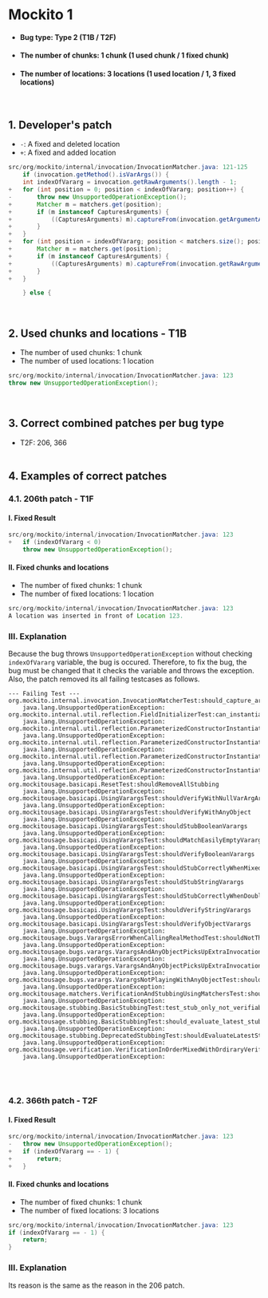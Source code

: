 # Mockito 1
* <h4>Bug type: Type 2 (T1B / T2F)</h4>
* <h4>The number of chunks: 1 chunk (1 used chunk / 1 fixed chunk)</h4>
* <h4>The number of locations: 3 locations (1 used location / 1, 3 fixed locations)</h4>
<br>

## 1. Developer's patch
* `-`: A fixed and deleted location
* `+`: A fixed and added location
```java
src/org/mockito/internal/invocation/InvocationMatcher.java: 121-125
    if (invocation.getMethod().isVarArgs()) {
    int indexOfVararg = invocation.getRawArguments().length - 1;
+   for (int position = 0; position < indexOfVararg; position++) {
-       throw new UnsupportedOperationException();
+       Matcher m = matchers.get(position);
+       if (m instanceof CapturesArguments) {
+           ((CapturesArguments) m).captureFrom(invocation.getArgumentAt(position, Object.class));
+       }
+   }
+   for (int position = indexOfVararg; position < matchers.size(); position++) {
+       Matcher m = matchers.get(position);
+       if (m instanceof CapturesArguments) {
+           ((CapturesArguments) m).captureFrom(invocation.getRawArguments()[position - indexOfVararg]);
+       }
+   }

    } else {
```
<br>

## 2. Used chunks and locations - T1B
* The number of used chunks: 1 chunk
* The number of used locations: 1 location
```java
src/org/mockito/internal/invocation/InvocationMatcher.java: 123
throw new UnsupportedOperationException();
```
<br>

## 3. Correct combined patches per bug type
* T2F: 206, 366
<br><br>

## 4. Examples of correct patches
### 4.1. 206th patch - T1F
#### I. Fixed Result
```java
src/org/mockito/internal/invocation/InvocationMatcher.java: 123
+   if (indexOfVararg < 0)
    throw new UnsupportedOperationException();
```

#### II. Fixed chunks and locations
* The number of fixed chunks: 1 chunk
* The number of fixed locations: 1 location
```java
src/org/mockito/internal/invocation/InvocationMatcher.java: 123
A location was inserted in front of Location 123.
```

### III. Explanation
Because the bug throws ```UnsupportedOperationException``` without checking ```indexOfVararg``` variable, the bug is occured. Therefore, to fix the bug, the bug must be changed that it checks the variable and throws the exception. Also, the patch removed its all failing testcases as follows.
```
--- Failing Test ---
org.mockito.internal.invocation.InvocationMatcherTest:should_capture_arguments_when_args_count_does_NOT_match
    java.lang.UnsupportedOperationException:
org.mockito.internal.util.reflection.FieldInitializerTest:can_instantiate_class_with_parameterized_constructor
    java.lang.UnsupportedOperationException:
org.mockito.internal.util.reflection.ParameterizedConstructorInstantiatorTest:should_report_failure_if_constructor_throws_exception
    java.lang.UnsupportedOperationException:
org.mockito.internal.util.reflection.ParameterizedConstructorInstantiatorTest:should_fail_if_an_argument_instance_type_do_not_match_wanted_type
    java.lang.UnsupportedOperationException:
org.mockito.internal.util.reflection.ParameterizedConstructorInstantiatorTest:should_instantiate_type_with_vararg_constructor
    java.lang.UnsupportedOperationException:
org.mockito.internal.util.reflection.ParameterizedConstructorInstantiatorTest:should_instantiate_type_if_resolver_provide_matching_types
    java.lang.UnsupportedOperationException:
org.mockitousage.basicapi.ResetTest:shouldRemoveAllStubbing
    java.lang.UnsupportedOperationException:
org.mockitousage.basicapi.UsingVarargsTest:shouldVerifyWithNullVarArgArray
    java.lang.UnsupportedOperationException:
org.mockitousage.basicapi.UsingVarargsTest:shouldVerifyWithAnyObject
    java.lang.UnsupportedOperationException:
org.mockitousage.basicapi.UsingVarargsTest:shouldStubBooleanVarargs
    java.lang.UnsupportedOperationException:
org.mockitousage.basicapi.UsingVarargsTest:shouldMatchEasilyEmptyVararg
    java.lang.UnsupportedOperationException:
org.mockitousage.basicapi.UsingVarargsTest:shouldVerifyBooleanVarargs
    java.lang.UnsupportedOperationException:
org.mockitousage.basicapi.UsingVarargsTest:shouldStubCorrectlyWhenMixedVarargsUsed
    java.lang.UnsupportedOperationException:
org.mockitousage.basicapi.UsingVarargsTest:shouldStubStringVarargs
    java.lang.UnsupportedOperationException:
org.mockitousage.basicapi.UsingVarargsTest:shouldStubCorrectlyWhenDoubleStringAndMixedVarargsUsed
    java.lang.UnsupportedOperationException:
org.mockitousage.basicapi.UsingVarargsTest:shouldVerifyStringVarargs
    java.lang.UnsupportedOperationException:
org.mockitousage.basicapi.UsingVarargsTest:shouldVerifyObjectVarargs
    java.lang.UnsupportedOperationException:
org.mockitousage.bugs.VarargsErrorWhenCallingRealMethodTest:shouldNotThrowAnyException
    java.lang.UnsupportedOperationException:
org.mockitousage.bugs.varargs.VarargsAndAnyObjectPicksUpExtraInvocationsTest:shouldVerifyCorrectlyWithAnyVarargs
    java.lang.UnsupportedOperationException:
org.mockitousage.bugs.varargs.VarargsAndAnyObjectPicksUpExtraInvocationsTest:shouldVerifyCorrectlyNumberOfInvocationsUsingAnyVarargAndEqualArgument
    java.lang.UnsupportedOperationException:
org.mockitousage.bugs.varargs.VarargsNotPlayingWithAnyObjectTest:shouldStubUsingAnyVarargs
    java.lang.UnsupportedOperationException:
org.mockitousage.matchers.VerificationAndStubbingUsingMatchersTest:shouldVerifyUsingMatchers
    java.lang.UnsupportedOperationException:
org.mockitousage.stubbing.BasicStubbingTest:test_stub_only_not_verifiable
    java.lang.UnsupportedOperationException:
org.mockitousage.stubbing.BasicStubbingTest:should_evaluate_latest_stubbing_first
    java.lang.UnsupportedOperationException:
org.mockitousage.stubbing.DeprecatedStubbingTest:shouldEvaluateLatestStubbingFirst
    java.lang.UnsupportedOperationException:
org.mockitousage.verification.VerificationInOrderMixedWithOrdiraryVerificationTest:shouldUseEqualsToVerifyMethodVarargs
    java.lang.UnsupportedOperationException:
```
<br><br>

### 4.2. 366th patch - T2F
#### I. Fixed Result
```java
src/org/mockito/internal/invocation/InvocationMatcher.java: 123
-   throw new UnsupportedOperationException();
+   if (indexOfVararg == - 1) {
+       return; 
+   }
```

#### II. Fixed chunks and locations
* The number of fixed chunks: 1 chunk
* The number of fixed locations: 3 locations
```java
src/org/mockito/internal/invocation/InvocationMatcher.java: 123
if (indexOfVararg == - 1) {
    return; 
}
```

### III. Explanation
Its reason is the same as the reason in the 206 patch.
<br><br>